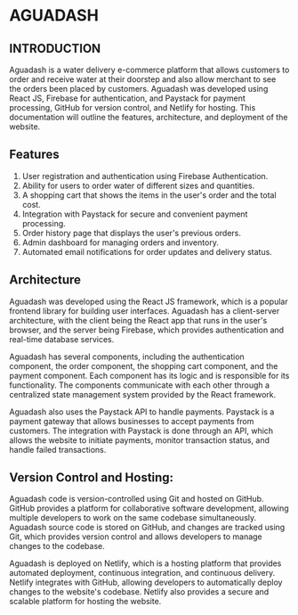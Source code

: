 # AGUADASH

## INTRODUCTION

Aguadash is a water delivery e-commerce platform that allows customers to order and receive water at their doorstep and also allow merchant to see the orders been placed by customers. Aguadash  was developed using React JS, Firebase for authentication, and Paystack for payment processing, GitHub for version control, and Netlify for hosting. This documentation will outline the features, architecture, and deployment of the website.

## Features

1. User registration and authentication using Firebase Authentication.
2. Ability for users to order water of different sizes and quantities.
3. A shopping cart that shows the items in the user's order and the total cost.
4. Integration with Paystack for secure and convenient payment processing.
5. Order history page that displays the user's previous orders.
6. Admin dashboard for managing orders and inventory.
7. Automated email notifications for order updates and delivery status.

## Architecture

Aguadash was developed using the React JS framework, which is a popular frontend library for building user interfaces. Aguadash has a client-server architecture, with the client being the React app that runs in the user's browser, and the server being Firebase, which provides authentication and real-time database services.

Aguadash has several components, including the authentication component, the order component, the shopping cart component, and the payment component. Each component has its logic and is responsible for its functionality. The components communicate with each other through a centralized state management system provided by the React framework.

Aguadash also uses the Paystack API to handle payments. Paystack is a payment gateway that allows businesses to accept payments from customers. The integration with Paystack is done through an API, which allows the website to initiate payments, monitor transaction status, and handle failed transactions.

## Version Control and Hosting:

Aguadash code is version-controlled using Git and hosted on GitHub. GitHub provides a platform for collaborative software development, allowing multiple developers to work on the same codebase simultaneously. Aguadash source code is stored on GitHub, and changes are tracked using Git, which provides version control and allows developers to manage changes to the codebase.

Aguadash is deployed on Netlify, which is a hosting platform that provides automated deployment, continuous integration, and continuous delivery. Netlify integrates with GitHub, allowing developers to automatically deploy changes to the website's codebase. Netlify also provides a secure and scalable platform for hosting the website.
